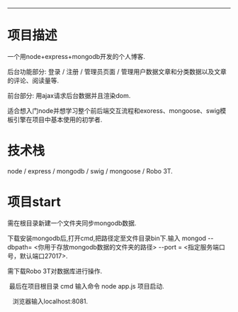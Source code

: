 * * *
# 项目描述
   一个用node+express+mongodb开发的个人博客.
   
   后台功能部分: 登录 / 注册 / 管理员页面 / 管理用户数据文章和分类数据以及文章的评论、阅读量等.
   
   前台部分: 用ajax请求后台数据并且渲染dom.
   
   适合想入门node并想学习整个前后端交互流程和exoress、mongoose、swig模板引擎在项目中基本使用的初学者.
   
   
# 技术栈
   node / express / mongodb / swig / mongoose / Robo 3T.

# 项目start
   需在根目录新建一个文件夹同步mongodb数据.
   
   下载安装mongodb后,打开cmd,把路径定至文件目录bin下.输入 mongod --dbpath= <你用于存放mongodb数据的文件夹的路径> --port = <指定服务端口号，默认端口27017>.
   
   需下载Robo 3T对数据库进行操作.
   
  最后在项目根目录 cmd 输入命令 node app.js 项目启动.
  
   
  浏览器输入localhost:8081.
